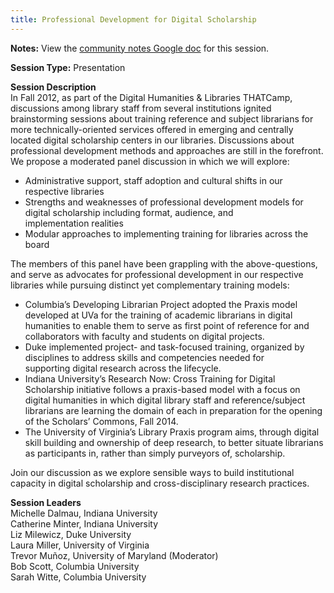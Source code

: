 ```yaml
---
title: Professional Development for Digital Scholarship
---
```


**Notes:** View the [community notes Google doc](https://docs.google.com/document/d/1UqShjRgpoohY9dGvgZ1KVqTO0ny395txSIyvS1ZSUcg/ "Professional Development for Digital Scholarship - community notes") for this session.

**Session Type:** Presentation

**Session Description**  
In Fall 2012, as part of the Digital Humanities & Libraries THATCamp, discussions among library staff from several institutions ignited brainstorming sessions about training reference and subject librarians for more technically-oriented services offered in emerging and centrally located digital scholarship centers in our libraries. Discussions about professional development methods and approaches are still in the forefront. We propose a moderated panel discussion in which we will explore:

*   Administrative support, staff adoption and cultural shifts in our respective libraries
*   Strengths and weaknesses of professional development models for digital scholarship including format, audience, and implementation realities
*   Modular approaches to implementing training for libraries across the board

The members of this panel have been grappling with the above-questions, and serve as advocates for professional development in our respective libraries while pursuing distinct yet complementary training models:

*   Columbia’s Developing Librarian Project adopted the Praxis model developed at UVa for the training of academic librarians in digital humanities to enable them to serve as first point of reference for and collaborators with faculty and students on digital projects.
*   Duke implemented project- and task-focused training, organized by disciplines to address skills and competencies needed for supporting digital research across the lifecycle.
*   Indiana University’s Research Now: Cross Training for Digital Scholarship initiative follows a praxis-based model with a focus on digital humanities in which digital library staff and reference/subject librarians are learning the domain of each in preparation for the opening of the Scholars’ Commons, Fall 2014.
*   The University of Virginia’s Library Praxis program aims, through digital skill building and ownership of deep research, to better situate librarians as participants in, rather than simply purveyors of, scholarship.

Join our discussion as we explore sensible ways to build institutional capacity in digital scholarship and cross-disciplinary research practices.

**Session Leaders**  
Michelle Dalmau, Indiana University  
Catherine Minter, Indiana University  
Liz Milewicz, Duke University  
Laura Miller, University of Virginia  
Trevor Muñoz, University of Maryland (Moderator)  
Bob Scott, Columbia University  
Sarah Witte, Columbia University
